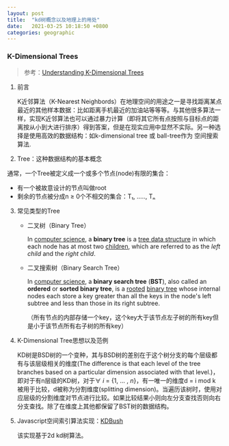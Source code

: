 ```yaml
---
layout: post
title:  "kd树概念以及地理上的用处"
date:   2021-03-25 10:18:50 +0800
categories: geographic
---
```


### K-Dimensional Trees

> 参考：[Understanding K-Dimensional Trees](https://towardsdatascience.com/understanding-k-dimensional-trees-1cdbf6075f22)

1. 前言

   K近邻算法（K-Nearest Neighbords）在地理空间的用途之一是寻找距离某点最近的其他样本数据：比如距离手机最近的加油站等等等。与其他很多算法一样，实现K近邻算法也可以通过暴力计算（即将其它所有点按照与目标点的距离按从小到大进行排序）得到答案，但是在现实应用中显然不实际。另一种选择是使用高效的数据结构：如k-dimensional tree 或 ball-tree作为 空间搜索算法.

2.  Tree：这种数据结构的基本概念

   通常，一个Tree被定义成一个或多个节点(node)有限的集合：

   - 有一个被故意设计的节点叫做root
   - 剩余的节点被分成n ≥ 0个不相交的集合：T₁, ….., Tₙ

3. 常见类型的Tree

   - 二叉树（Binary Tree）

     In [computer science](https://en.wikipedia.org/wiki/Computer_science), a **binary tree** is a [tree data structure](https://en.wikipedia.org/wiki/Tree_(data_structure)) in which each node has at most two [children](https://en.wikipedia.org/wiki/Child_node), which are referred to as the *left child* and the *right child*.

   - 二叉搜索树（Binary Search Tree）

     In [computer science](https://en.wikipedia.org/wiki/Computer_science), a **binary search tree** (**BST**), also called an **ordered** or **sorted binary tree**, is a [rooted](https://en.wikipedia.org/wiki/Rooted_tree) [binary tree](https://en.wikipedia.org/wiki/Binary_tree) whose internal nodes each store a key greater than all the keys in the node's left subtree and less than those in its right subtree.

     （所有节点的内部存储一个key，这个key大于该节点左子树的所有key但是小于该节点所有右子树的所有key）

4. K-Dimensional Tree思想以及范例

   KD树是BSD树的一个变种，其与BSD树的差别在于这个树分支的每个层级都有与该层级相关的维度(The difference is that each level of the tree branches based on a particular dimension associated with that level.)，即对于有n层级的KD树，对于∀ *i* = {1, … , *n*}，有一唯一的维度d = i mod k 被用于比较，d被称为分割维度(splitting dimension)。当遍历该树时，使用对应层级的分割维度对节点进行比较。如果比较结果小则向左分支查找否则向右分支查找。除了在维度上其他都保留了BST树的数据结构。

5. Javascript空间索引算法实现：[KDBush](https://github.com/mourner/kdbush)

   该实现基于2d kd树算法。

   